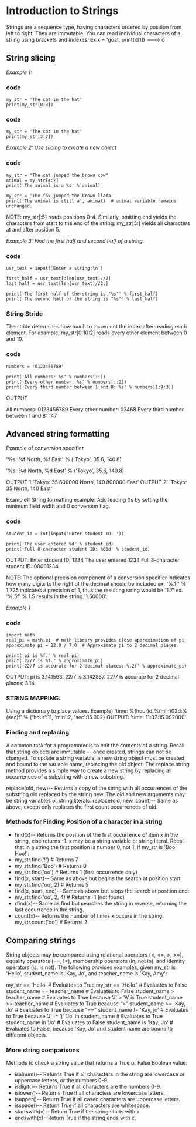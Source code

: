 # Introduction to Strings 

Strings are a sequence type, having characters ordered by position from left to right. They are immutable.
You can read individual characters of a string using brackets and indexes. ex x = 'goat, print(x[1]) ---> o

## String slicing
*Example 1:*
### code
    my_str = 'The cat in the hat'
    print(my_str[0:3])
### code
    my_str = 'The cat in the hat'
    print(my_str[3:7])
*Example 2: Use slicing to create a new object*
### code
    my_str = "The cat jumped the brown cow"
    animal = my_str[4:7]
    print('The animal is a %s' % animal)

    my_str = 'The fox jumped the brown llama'
    print('The animal is still a', animal)  # animal variable remains unchanged.
    
NOTE: my_str[:5] reads positions 0-4. Similarly, omitting end yields the characters from start to the end of the string: my_str[5:] yields all characters at and after position 5.

*Example 3: Find the first half and second half of a string.*
 ### code
    usr_text = input('Enter a string:\n')

    first_half = usr_text[:len(usr_text)//2]
    last_half = usr_text[len(usr_text)//2:]

    print('The first half of the string is "%s"' % first_half)
    print('The second half of the string is "%s"' % last_half)
### String Stride 
The stride determines how much to increment the index after reading each element. For example, my_str[0:10:2] reads every other element between 0 and 10.

### code
    numbers = '0123456789'

    print('All numbers: %s' % numbers[::])
    print('Every other number: %s' % numbers[::2])
    print('Every third number between 1 and 8: %s' % numbers[1:9:3])

OUTPUT 

All numbers: 0123456789
Every other number: 02468
Every third number between 1 and 8: 147

## Advanced string formatting

Example of conversion specifier

'%s: %f North, %f East' % ('Tokyo', 35.6, 140.8)

'%s: %d North, %d East' % ('Tokyo', 35.6, 140.8)

OUTPUT 1:'Tokyo: 35.600000 North, 140.800000 East'
OUTPUT 2: 'Tokyo: 35 North, 140 East'

 Example1: String formatting example: Add leading 0s by setting the minimum field width and 0 conversion flag.
 ### code
    student_id = int(input('Enter student ID: '))

    print('The user entered %d' % student_id)
    print('Full 8-character student ID: %08d' % student_id)
OUTPUT:
Enter student ID: 1234
The user entered 1234
Full 8-character student ID: 00001234

NOTE: The optional precision component of a conversion specifier indicates how many digits to the right of the decimal should be included
ex. '%.1f' % 1.725 indicates a precision of 1, thus the resulting string would be '1.7'
ex. '%.5f' % 1.5 results in the string '1.50000'.

*Example 1* 
### code

    import math
    real_pi = math.pi  # math library provides close approximation of pi
    approximate_pi = 22.0 / 7.0  # Approximate pi to 2 decimal places

    print('pi is %f.' % real_pi)
    print('22/7 is %f.' % approximate_pi)
    print('22/7 is accurate for 2 decimal places: %.2f' % approximate_pi)
OUTPUT:
pi is 3.141593.
22/7 is 3.142857.
22/7 is accurate for 2 decimal  places: 3.14

### STRING MAPPING: 
Using a dictionary to place values.
Example)
'time: %(hour)d:%(min)02d:%(sec)f' % {'hour':11, 'min':2, 'sec':15.002}
OUTPUT: 'time: 11:02:15.002000'

### Finding and replacing

A common task for a programmer is to edit the contents of a string. Recall that string objects are immutable -- once created, strings can not be changed. To update a string variable, a new string object must be created and bound to the variable name, replacing the old object. The replace string method provides a simple way to create a new string by replacing all occurrences of a substring with a new substring.

replace(old, new)-- Returns a copy of the string with all occurrences of the substring old replaced by the string new. The old and new arguments may be string variables or string literals.
replace(old, new, count)-- Same as above, except only replaces the first count occurrences of old.

### Methods for Finding Position of a character in a string


- find(x)-- Returns the position of the first occurrence of item x in the string, else returns -1. x may be a string variable or string literal. Recall that in a string the first position is number 0, not 1. If my_str is 'Boo Hoo!':
- my_str.find('!') # Returns 7
- my_str.find('Boo') # Returns 0
- my_str.find('oo') # Returns 1 (first occurrence only)
- find(x, start)-- Same as above but begins the search at position start:
- my_str.find('oo', 2) # Returns 5
- find(x, start, end)-- Same as above but stops the search at position end:
- my_str.find('oo', 2, 4) # Returns -1 (not found)
- rfind(x)-- Same as find but searches the string in reverse, returning the last occurrence in the string.
- count(x)-- Returns the number of times x occurs in the string.
   my_str.count('oo') # Returns 2
   
## Comparing strings
String objects may be compared using relational operators (<, <=, >, >=), equality operators (==, !=), membership operators (in, not in), and identity operators (is, is not). The following provides examples, given my_str is 'Hello', student_name is 'Kay, Jo', and teacher_name is 'Kay, Amy':

my_str == 'Hello' # Evaluates to True
my_str == 'Hello.' # Evaluates to False
student_name == teacher_name # Evaluates to False
student_name > teacher_name # Evaluates to True because 'J' > 'A' is True
student_name >= teacher_name # Evaluates to True because ">"
student_name >= 'Kay, Jo' # Evaluates to True because "=="
student_name != 'Kay, jo' # Evaluates to True because 'J' != 'j'
'Jo' in student_name # Evaluates to True
student_name in 'Jo' # Evaluates to False
student_name is 'Kay, Jo' # Evaluates to False, because 'Kay, Jo' and student name are bound to different objects.

### More string comparisons

Methods to check a string value that returns a True or False Boolean value:

- isalnum()-- Returns True if all characters in the string are lowercase or uppercase letters, or the numbers 0-9.
- isdigit()-- Returns True if all characters are the numbers 0-9.
- islower()-- Returns True if all characters are lowercase letters.
- isupper()-- Return True if all cased characters are uppercase letters.
- isspace()-- Return True if all characters are whitespace.
- startswith(x)-- Return True if the string starts with x.
- endswith(x)--Return True if the string ends with x.
